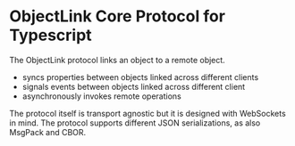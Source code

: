 # ObjectLink Core Protocol for Typescript

The ObjectLink protocol links an object to a remote object.

* syncs properties between objects linked across different clients
* signals events between objects linked across different client
* asynchronously invokes remote operations

The protocol itself is transport agnostic but it is designed with WebSockets in mind. The protocol supports different JSON serializations, as also MsgPack and CBOR.

